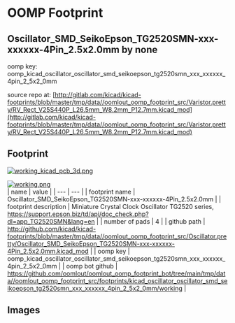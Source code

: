 # OOMP Footprint  
## Oscillator_SMD_SeikoEpson_TG2520SMN-xxx-xxxxxx-4Pin_2.5x2.0mm  by none  
  
oomp key: oomp_kicad_oscillator_oscillator_smd_seikoepson_tg2520smn_xxx_xxxxxx_4pin_2_5x2_0mm  
  
source repo at: [http://gitlab.com/kicad/kicad-footprints/blob/master/tmp/data//oomlout_oomp_footprint_src/Varistor.pretty/RV_Rect_V25S440P_L26.5mm_W8.2mm_P12.7mm.kicad_mod](http://gitlab.com/kicad/kicad-footprints/blob/master/tmp/data//oomlout_oomp_footprint_src/Varistor.pretty/RV_Rect_V25S440P_L26.5mm_W8.2mm_P12.7mm.kicad_mod)  
## Footprint  
  
[![working_kicad_pcb_3d.png](working_kicad_pcb_3d_600.png)](working_kicad_pcb_3d.png)  
  
[![working.png](working_600.png)](working.png)  
| name | value | 
| --- | --- | 
| footprint name | Oscillator_SMD_SeikoEpson_TG2520SMN-xxx-xxxxxx-4Pin_2.5x2.0mm | 
| footprint description | Miniature Crystal Clock Oscillator TG2520 series, https://support.epson.biz/td/api/doc_check.php?dl=app_TG2520SMN&lang=en | 
| number of pads | 4 | 
| github path | http://github.com/kicad/kicad-footprints/blob/master/tmp/data//oomlout_oomp_footprint_src/Oscillator.pretty/Oscillator_SMD_SeikoEpson_TG2520SMN-xxx-xxxxxx-4Pin_2.5x2.0mm.kicad_mod | 
| oomp key | oomp_kicad_oscillator_oscillator_smd_seikoepson_tg2520smn_xxx_xxxxxx_4pin_2_5x2_0mm | 
| oomp bot github | https://github.com/oomlout/oomlout_oomp_footprint_bot/tree/main/tmp/data//oomlout_oomp_footprint_src/footprints/kicad_oscillator_oscillator_smd_seikoepson_tg2520smn_xxx_xxxxxx_4pin_2_5x2_0mm/working | 
## Images  
